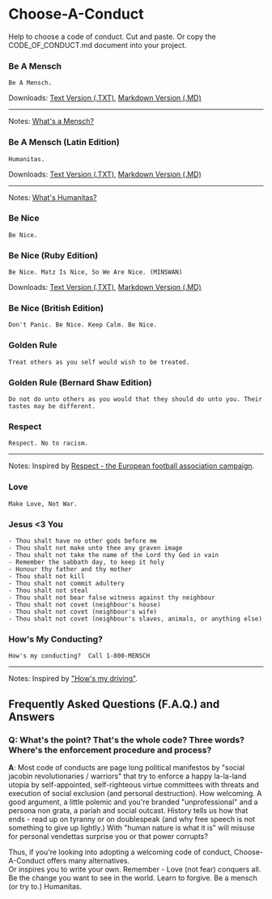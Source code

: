 
# Choose-A-Conduct


Help to choose a code of conduct.  Cut and paste. Or copy the CODE_OF_CONDUCT.md document into your project.




### Be A Mensch

```
Be A Mensch. 
```

Downloads: [Text Version (.TXT)](https://github.com/chooseaconduct/chooseaconduct.github.io/raw/master/mensch/CODE_OF_CONDUCT.txt),
[Markdown Version (.MD)](https://github.com/chooseaconduct/chooseaconduct.github.io/raw/master/mensch/CODE_OF_CONDUCT.md)


---
Notes: [What's a Mensch?](https://en.wikipedia.org/wiki/Mensch)



### Be A Mensch (Latin Edition)

```
Humanitas.
```

Downloads: [Text Version (.TXT)](https://github.com/chooseaconduct/chooseaconduct.github.io/raw/master/humanitas/CODE_OF_CONDUCT.txt),
[Markdown Version (.MD)](https://github.com/chooseaconduct/chooseaconduct.github.io/raw/master/humanitas/CODE_OF_CONDUCT.md)


---
Notes: [What's Humanitas?](https://en.wikipedia.org/wiki/Humanitas)



### Be Nice

```
Be Nice. 
```



### Be Nice (Ruby Edition)

```
Be Nice. Matz Is Nice, So We Are Nice. (MINSWAN)
```

Downloads: [Text Version (.TXT)](https://github.com/chooseaconduct/chooseaconduct.github.io/raw/master/minswan/CODE_OF_CONDUCT.txt),
[Markdown Version (.MD)](https://github.com/chooseaconduct/chooseaconduct.github.io/raw/master/minswan/CODE_OF_CONDUCT.md)




### Be Nice (British Edition)

```
Don't Panic. Be Nice. Keep Calm. Be Nice.
```


### Golden Rule

```
Treat others as you self would wish to be treated. 
```

### Golden Rule (Bernard Shaw Edition)

```
Do not do unto others as you would that they should do unto you. Their tastes may be different.
```


### Respect

```
Respect. No to racism.
```

---
Notes: Inspired by [Respect - the European football association campaign](https://en.wikipedia.org/wiki/Respect_(UEFA_campaign)).


### Love

```
Make Love, Not War.
```



### Jesus <3 You

```
- Thou shalt have no other gods before me	
- Thou shalt not make unto thee any graven image
- Thou shalt not take the name of the Lord thy God in vain
- Remember the sabbath day, to keep it holy
- Honour thy father and thy mother
- Thou shalt not kill
- Thou shalt not commit adultery
- Thou shalt not steal
- Thou shalt not bear false witness against thy neighbour
- Thou shalt not covet (neighbour's house)
- Thou shalt not covet (neighbour's wife)
- Thou shalt not covet (neighbour's slaves, animals, or anything else)
```



### How's My Conducting? 

```
How's my conducting?  Call 1-800-MENSCH
```


---
Notes: Inspired by ["How's my driving"](https://en.wikipedia.org/wiki/%22How%27s_my_driving%3F%22_sign).





## Frequently Asked Questions (F.A.Q.) and Answers


### Q: What's the point? That's the whole code? Three words? Where's the enforcement procedure and process? 

**A**: Most code of conducts are page long political manifestos
by "social jacobin revolutionaries / warriors"
that try to enforce a happy la-la-land utopia by self-appointed, self-righteous virtue committees 
with threats and execution 
of social exclusion (and personal destruction). How welcoming. A good argument, a little polemic and you're branded "unprofessional" 
and a persona non grata, a pariah and social outcast.
History tells us how that ends - read up on tyranny or on doublespeak 
(and why free speech is not something to give up lightly.) 
With "human nature is what it is" will misuse for personal vendettas surprise you or that power corrupts?


Thus, if you're looking into adopting a welcoming code of conduct, Choose-A-Conduct offers many alternatives.  
Or inspires you to write your own. 
Remember - Love (not fear) conquers all.
Be the change you want to see in the world. Learn to forgive. Be a mensch (or try to.) Humanitas.

